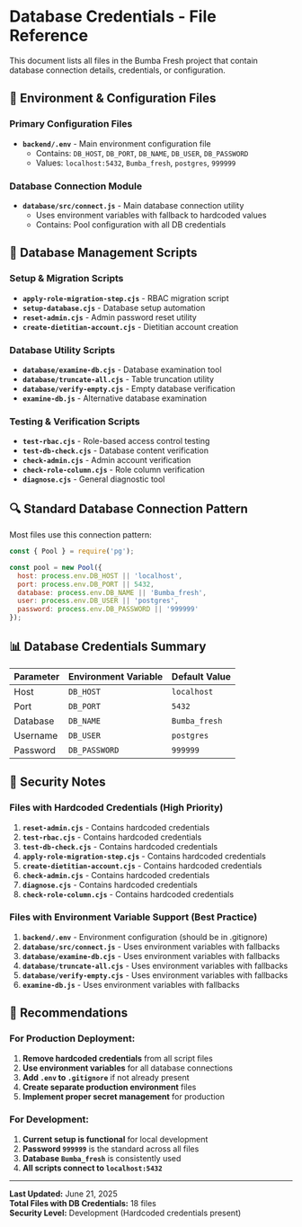 # Database Credentials - File Reference

This document lists all files in the Bumba Fresh project that contain database connection details, credentials, or configuration.

## 🔐 **Environment & Configuration Files**

### Primary Configuration Files
- **`backend/.env`** - Main environment configuration file
  - Contains: `DB_HOST`, `DB_PORT`, `DB_NAME`, `DB_USER`, `DB_PASSWORD`
  - Values: `localhost:5432`, `Bumba_fresh`, `postgres`, `999999`

### Database Connection Module
- **`database/src/connect.js`** - Main database connection utility
  - Uses environment variables with fallback to hardcoded values
  - Contains: Pool configuration with all DB credentials

## 📁 **Database Management Scripts**

### Setup & Migration Scripts
- **`apply-role-migration-step.cjs`** - RBAC migration script
- **`setup-database.cjs`** - Database setup automation
- **`reset-admin.cjs`** - Admin password reset utility
- **`create-dietitian-account.cjs`** - Dietitian account creation

### Database Utility Scripts
- **`database/examine-db.cjs`** - Database examination tool
- **`database/truncate-all.cjs`** - Table truncation utility
- **`database/verify-empty.cjs`** - Empty database verification
- **`examine-db.js`** - Alternative database examination

### Testing & Verification Scripts
- **`test-rbac.cjs`** - Role-based access control testing
- **`test-db-check.cjs`** - Database content verification
- **`check-admin.cjs`** - Admin account verification
- **`check-role-column.cjs`** - Role column verification
- **`diagnose.cjs`** - General diagnostic tool

## 🔍 **Standard Database Connection Pattern**

Most files use this connection pattern:

```javascript
const { Pool } = require('pg');

const pool = new Pool({
  host: process.env.DB_HOST || 'localhost',
  port: process.env.DB_PORT || 5432,
  database: process.env.DB_NAME || 'Bumba_fresh',
  user: process.env.DB_USER || 'postgres',
  password: process.env.DB_PASSWORD || '999999'
});
```

## 📊 **Database Credentials Summary**

| **Parameter** | **Environment Variable** | **Default Value** |
|---------------|-------------------------|-------------------|
| Host          | `DB_HOST`               | `localhost`       |
| Port          | `DB_PORT`               | `5432`            |
| Database      | `DB_NAME`               | `Bumba_fresh`     |
| Username      | `DB_USER`               | `postgres`        |
| Password      | `DB_PASSWORD`           | `999999`          |

## 🚨 **Security Notes**

### Files with Hardcoded Credentials (High Priority)
1. **`reset-admin.cjs`** - Contains hardcoded credentials
2. **`test-rbac.cjs`** - Contains hardcoded credentials  
3. **`test-db-check.cjs`** - Contains hardcoded credentials
4. **`apply-role-migration-step.cjs`** - Contains hardcoded credentials
5. **`create-dietitian-account.cjs`** - Contains hardcoded credentials
6. **`check-admin.cjs`** - Contains hardcoded credentials
7. **`diagnose.cjs`** - Contains hardcoded credentials
8. **`check-role-column.cjs`** - Contains hardcoded credentials

### Files with Environment Variable Support (Best Practice)
1. **`backend/.env`** - Environment configuration (should be in .gitignore)
2. **`database/src/connect.js`** - Uses environment variables with fallbacks
3. **`database/examine-db.cjs`** - Uses environment variables with fallbacks
4. **`database/truncate-all.cjs`** - Uses environment variables with fallbacks
5. **`database/verify-empty.cjs`** - Uses environment variables with fallbacks
6. **`examine-db.js`** - Uses environment variables with fallbacks

## 🔧 **Recommendations**

### For Production Deployment:
1. **Remove hardcoded credentials** from all script files
2. **Use environment variables** for all database connections
3. **Add `.env` to `.gitignore`** if not already present
4. **Create separate production environment** files
5. **Implement proper secret management** for production

### For Development:
1. **Current setup is functional** for local development
2. **Password `999999`** is the standard across all files
3. **Database `Bumba_fresh`** is consistently used
4. **All scripts connect to `localhost:5432`**

---

**Last Updated:** June 21, 2025  
**Total Files with DB Credentials:** 18 files  
**Security Level:** Development (Hardcoded credentials present)
